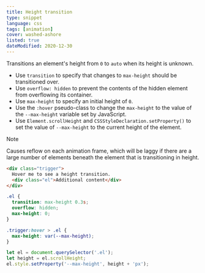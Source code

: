 ```yaml
---
title: Height transition
type: snippet
language: css
tags: [animation]
cover: washed-ashore
listed: true
dateModified: 2020-12-30
---
```


Transitions an element's height from `0` to `auto` when its height is unknown.

- Use `transition` to specify that changes to `max-height` should be transitioned over.
- Use `overflow: hidden` to prevent the contents of the hidden element from overflowing its container.
- Use `max-height` to specify an initial height of `0`.
- Use the `:hover` pseudo-class to change the `max-height` to the value of the `--max-height` variable set by JavaScript.
- Use `Element.scrollHeight` and `CSSStyleDeclaration.setProperty()` to set the value of `--max-height` to the current height of the element.

> [!NOTE]
>
> Causes reflow on each animation frame, which will be laggy if there are a large number of elements beneath the element that is transitioning in height.

```html
<div class="trigger">
  Hover me to see a height transition.
  <div class="el">Additional content</div>
</div>
```

```css
.el {
  transition: max-height 0.3s;
  overflow: hidden;
  max-height: 0;
}

.trigger:hover > .el {
  max-height: var(--max-height);
}
```

```js
let el = document.querySelector('.el');
let height = el.scrollHeight;
el.style.setProperty('--max-height', height + 'px');
```
